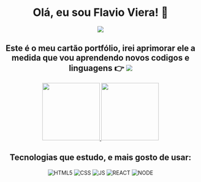 <div><h1 align="center">Olá, eu sou Flavio Viera! 🖖</h1></div>
<div align="center">
<a href="https://www.instagram.com/flavio.g.viera/" target="_blank"><img src="https://img.shields.io/badge/-Instagram-%23E4405F?style=for-the-badge&logo=instagram&logoColor=white" target="_blank"></a>
  

<h2 align="center">Este é o meu cartão portfólio, irei aprimorar ele a medida que vou aprendendo novos codigos e linguagens 👉 
<a href="https://flavioviera.github.io/Meu-cartao-pessoal/" target="_blank"><img src="https://badgen.net/badge/Portfólio/Flavio/:blue?" target="_blank"></a> 
</h2>
<div>
<a href="https://github.com/FlavioViera">
    <img height="150em" src="https://github-readme-stats.vercel.app/api?username=flavioviera&count_private=true&include_all_commits=true&show_icons=true&theme=highcontrast&hide_border=false&show_owner=true"/>
    <img height="150em" src="https://github-readme-stats.vercel.app/api/top-langs/?username=flavioviera&theme=highcontrast&hide_border=false&&layout=compact"/>
  </a>
</div>

## Tecnologias que estudo, e mais gosto de usar: 

<div style= "display:inline-block">
<img align="center" alt="HTML5" src="https://img.shields.io/badge/HTML5-E34F26?style=for-the-badge&logo=html5&logoColor=white" />
<img align="center" alt="CSS" src="https://img.shields.io/badge/CSS3-1572B6?style=for-the-badge&logo=css3&logoColor=white" />
<img align="center" alt="JS" src="https://img.shields.io/badge/JavaScript-F7DF1E?style=for-the-badge&logo=javascript&logoColor=black" />
<img align="center" alt="REACT" src="https://img.shields.io/badge/React-20232A?style=for-the-badge&logo=react&logoColor=61DAFB" />
<img align="center" alt="NODE" src="https://img.shields.io/badge/Node.js-43853D?style=for-the-badge&logo=node.js&logoColor=white" />
  
  </div>
  
  <div align="center">
  

  
</div>

